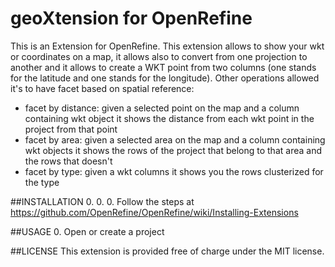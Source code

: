 geoXtension for OpenRefine
======================================

This is an Extension for OpenRefine.
This extension allows to show your wkt or coordinates on a map, it allows also to convert from one projection to another and it allows to create a WKT point from two columns (one stands for the latitude and one stands for the longitude).
Other operations allowed it's to have facet based on spatial reference:
* facet by distance: given a selected point on the map and a column containing wkt object it shows the distance from each wkt point in the project from that point
* facet by area: given a selected area on the map and a column containing wkt objects it shows the rows of the project that belong to that area and the rows that doesn't
* facet by type: given a wkt columns it shows you the rows clusterized for the type

##INSTALLATION
0.
0.
0. Follow the steps at https://github.com/OpenRefine/OpenRefine/wiki/Installing-Extensions

##USAGE
0. Open or create a project



##LICENSE
This extension is provided free of charge under the MIT license.
